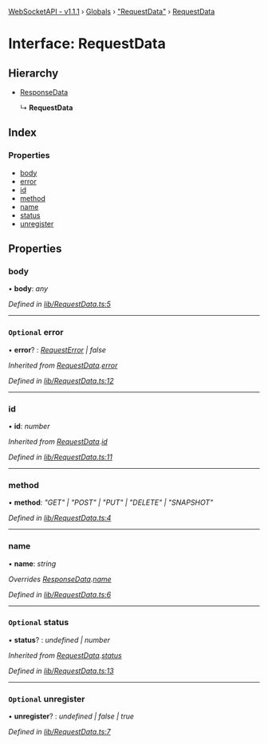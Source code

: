 [WebSocketAPI - v1.1.1](../README.md) › [Globals](../globals.md) › ["RequestData"](../modules/_requestdata_.md) › [RequestData](_requestdata_.requestdata.md)

# Interface: RequestData

## Hierarchy

* [ResponseData](_requestdata_.responsedata.md)

  ↳ **RequestData**

## Index

### Properties

* [body](_requestdata_.requestdata.md#body)
* [error](_requestdata_.requestdata.md#optional-error)
* [id](_requestdata_.requestdata.md#id)
* [method](_requestdata_.requestdata.md#method)
* [name](_requestdata_.requestdata.md#name)
* [status](_requestdata_.requestdata.md#optional-status)
* [unregister](_requestdata_.requestdata.md#optional-unregister)

## Properties

###  body

• **body**: *any*

*Defined in [lib/RequestData.ts:5](https://github.com/T-Reimer/WebSocketAPI/blob/7bc0908/lib/RequestData.ts#L5)*

___

### `Optional` error

• **error**? : *[RequestError](_errors_converterror_.requesterror.md) | false*

*Inherited from [RequestData](_requestdata_.requestdata.md).[error](_requestdata_.requestdata.md#optional-error)*

*Defined in [lib/RequestData.ts:12](https://github.com/T-Reimer/WebSocketAPI/blob/7bc0908/lib/RequestData.ts#L12)*

___

###  id

• **id**: *number*

*Inherited from [RequestData](_requestdata_.requestdata.md).[id](_requestdata_.requestdata.md#id)*

*Defined in [lib/RequestData.ts:11](https://github.com/T-Reimer/WebSocketAPI/blob/7bc0908/lib/RequestData.ts#L11)*

___

###  method

• **method**: *"GET" | "POST" | "PUT" | "DELETE" | "SNAPSHOT"*

*Defined in [lib/RequestData.ts:4](https://github.com/T-Reimer/WebSocketAPI/blob/7bc0908/lib/RequestData.ts#L4)*

___

###  name

• **name**: *string*

*Overrides [ResponseData](_requestdata_.responsedata.md).[name](_requestdata_.responsedata.md#name)*

*Defined in [lib/RequestData.ts:6](https://github.com/T-Reimer/WebSocketAPI/blob/7bc0908/lib/RequestData.ts#L6)*

___

### `Optional` status

• **status**? : *undefined | number*

*Inherited from [RequestData](_requestdata_.requestdata.md).[status](_requestdata_.requestdata.md#optional-status)*

*Defined in [lib/RequestData.ts:13](https://github.com/T-Reimer/WebSocketAPI/blob/7bc0908/lib/RequestData.ts#L13)*

___

### `Optional` unregister

• **unregister**? : *undefined | false | true*

*Defined in [lib/RequestData.ts:7](https://github.com/T-Reimer/WebSocketAPI/blob/7bc0908/lib/RequestData.ts#L7)*
